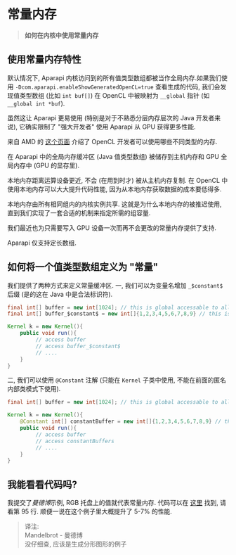 # 常量内存

> **如何在内核中使用常量内存**

## 使用常量内存特性

默认情况下, Aparapi 内核访问到的所有值类型数组都被当作全局内存.如果我们使用 `-Dcom.aparapi.enableShowGeneratedOpenCL=true` 查看生成的代码, 我们会发现值类型数组 (比如 `int buf[]`) 在 OpenCL 中被映射为 `__global` 指针 (如 `__global int *buf`).

虽然这让 Aparapi 更易使用 (特别是对于不熟悉分层内存层次的 Java 开发者来说), 它确实限制了 "强大开发者" 使用 Aparapi 从 GPU 获得更多性能.

来自 AMD 的 [这个页面](http://www.amd.com/us/products/technologies/stream-technology/opencl/pages/opencl-intro.aspx?cmpid=cp_article_2_2010) 介绍了 OpenCL 开发者可以使用哪些不同类型的内存.

在 Aparapi 中的全局内存缓冲区 (Java 值类型数组) 被储存到主机内存和 GPU 全局内存中 (GPU 的显存里).

本地内存距离运算设备更近, 不会 (在用到时才) 被从主机内存复制. 在 OpenCL 中使用本地内存可以大大提升代码性能, 因为从本地内存获取数据的成本要低得多.

本地内存由所有相同组内的内核实例共享. 这就是为什么本地内存的被推迟使用, 直到我们实现了一套合适的机制来指定所需的组容量.

我们最近也为只需要写入 GPU 设备一次而再不会更改的常量内存提供了支持.

Aparapi 仅支持定长数组.

## 如何将一个值类型数组定义为 "常量"

我们提供了两种方式来定义常量缓冲区. 一, 我们可以为变量名增加 `_$constant$` 后缀 (是的这在 Java 中是合法标识符).

```java
final int[] buffer = new int[1024]; // this is global accessable to all work items.
final int[] buffer_$constant$ = new int[]{1,2,3,4,5,6,7,8,9} // this is a constant buffer

Kernel k = new Kernel(){
    public void run(){
         // access buffer
         // access buffer_$constant$
         // ....
    }
}
```

二, 我们可以使用 `@Constant` 注解 (只能在 `Kernel` 子类中使用, 不能在前面的匿名内部类模式下使用).

```java
final int[] buffer = new int[1024]; // this is global accessable to all work items.

Kernel k = new Kernel(){
    @Constant int[] constantBuffer = new int[]{1,2,3,4,5,6,7,8,9} // this is a constant buffer
    public void run(){
         // access buffer
         // access constantBuffers
         // ....
    }
}
```

## 我能看看代码吗?

我提交了*曼德博*示例, RGB 托盘上的值就代表常量内存. 代码可以在 [这里](http://code.google.com/p/aparapi/source/browse/trunk/samples/mandel/src/com/amd/aparapi/sample/mandel/Main.java) 找到, 请看第 95 行. 顺便一说在这个例子里大概提升了 5-7% 的性能.

> 译注:  
> Mandelbrot - 曼德博  
> 没仔细查, 应该是生成分形图形的例子
